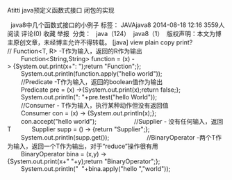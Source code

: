 Atitti java预定义函数式接口  闭包的实现

 
java8中几个函数式接口的小例子
标签： JAVAjava8
2014-08-18 12:16 3559人阅读 评论(0) 收藏 举报
 分类：
 
java（124）  java8（1） 
版权声明：本文为博主原创文章，未经博主允许不得转载。
[java] view plain copy print?
// Function<T, R> -T作为输入，返回的R作为输出   
        Function<String,String> function = (x) -> {System.out.print(x+": ");return "Function";};  
        System.out.println(function.apply("hello world"));  
          
        //Predicate<T> -T作为输入，返回的boolean值作为输出   
        Predicate<String> pre = (x) ->{System.out.print(x);return false;};  
        System.out.println(": "+pre.test("hello World"));  
          
        //Consumer<T> - T作为输入，执行某种动作但没有返回值   
        Consumer<String> con = (x) -> {System.out.println(x);};  
        con.accept("hello world");  
          
        //Supplier<T> - 没有任何输入，返回T   
        Supplier<String> supp = () -> {return "Supplier";};  
        System.out.println(supp.get());  
          
        //BinaryOperator<T> -两个T作为输入，返回一个T作为输出，对于“reduce”操作很有用   
        BinaryOperator<String> bina = (x,y) ->{System.out.print(x+" "+y);return "BinaryOperator";};  
        System.out.println("  "+bina.apply("hello ","world"));  

